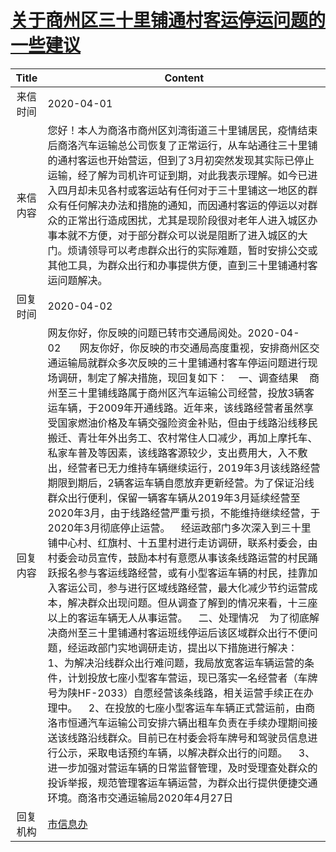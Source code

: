 # <a href="http://www.shangluo.gov.cn/zmhd/ldxxxx.jsp?urltype=leadermail.LeaderMailContentUrl&wbtreeid=1112&leadermailid=5754">关于商州区三十里铺通村客运停运问题的一些建议</a>
| Title |                                                                                                                                                                                                                                                                                                                                                                                                                                                             Content                                                                                                                                                                                                                                                                                                                                                                                                                                                              |
|:-----:|----------------------------------------------------------------------------------------------------------------------------------------------------------------------------------------------------------------------------------------------------------------------------------------------------------------------------------------------------------------------------------------------------------------------------------------------------------------------------------------------------------------------------------------------------------------------------------------------------------------------------------------------------------------------------------------------------------------------------------------------------------------------------------------------------------------------------------------------------------------------------------------------------------------------------------|
| 来信时间  | 2020-04-01                                                                                                                                                                                                                                                                                                                                                                                                                                                                                                                                                                                                                                                                                                                                                                                                                                                                                                                       |
| 来信内容  | 您好！本人为商洛市商州区刘湾街道三十里铺居民，疫情结束后商洛汽车运输总公司恢复了正常运行，从车站通往三十里铺的通村客运也开始营运，但到了3月初突然发现其实际已停止运输，经了解为司机许可证到期，对此我表示理解。如今已进入四月却未见各村或客运站有任何对于三十里铺这一地区的群众有任何解决办法和措施的通知，而因通村客运的停运以对群众的正常出行造成困扰，尤其是现阶段很对老年人进入城区办事本就不方便，对于部分群众可以说是阻断了进入城区的大门。烦请领导可以考虑群众出行的实际难题，暂时安排公交或其他工具，为群众出行和办事提供方便，直到三十里铺通村客运问题解决。                                                                                                                                                                                                                                                                                                                                                                                                                                                                                                                                                                                                                                              |
| 回复时间  | 2020-04-02                                                                                                                                                                                                                                                                                                                                                                                                                                                                                                                                                                                                                                                                                                                                                                                                                                                                                                                       |
| 回复内容  | 网友你好，你反映的问题已转市交通局阅处。2020-04-02       网友你好，你反映的市交通局高度重视，安排商州区交通运输局就群众多次反映的三十里铺通村客车停运问题进行现场调研，制定了解决措施，现回复如下：    一、调查结果    商州至三十里铺线路属于商州区汽车运输公司经营，投放3辆客运车辆，于2009年开通线路。近年来，该线路经营者虽然享受国家燃油价格及车辆交强险资金补贴，但由于线路沿线移民搬迁、青壮年外出务工、农村常住人口减少，再加上摩托车、私家车普及等因素，该线路客源较少，支出费用大，入不敷出，经营者已无力维持车辆继续运行，2019年3月该线路经营期限到期后，2辆客运车辆自愿放弃更新经营。为了保证沿线群众出行便利，保留一辆客车辆从2019年3月延续经营至2020年3月，由于线路经营严重亏损，不能维持继续经营，于2020年3月彻底停止运营。    经运政部门多次深入到三十里铺中心村、红旗村、十五里村进行走访调研，联系村委会，由村委会动员宣传，鼓励本村有意愿从事该条线路运营的村民踊跃报名参与客运线路经营，或有小型客运车辆的村民，挂靠加入客运公司，参与进行区域线路经营，最大化减少节约运营成本，解决群众出现问题。但从调查了解到的情况来看，十三座以上的客运车辆无人从事运营。    二、处理情况    为了彻底解决商州至三十里铺通村客运班线停运后该区域群众出行不便问题，经运政部门实地调研走访，提出以下措施进行解决：     1、为解决沿线群众出行难问题，我局放宽客运车辆运营的条件，计划投放七座小型客车营运，现已落实一名经营者（车牌号为陕HF-2033）自愿经营该条线路，相关运营手续正在办理中。    2、在投放的七座小型客运车车辆正式营运前，由商洛市恒通汽车运输公司安排六辆出租车负责在手续办理期间接送该线路沿线群众。目前已在村委会将车牌号和驾驶员信息进行公示，采取电话预约车辆，以解决群众出行的问题。    3、进一步加强对营运车辆的日常监督管理，及时受理查处群众的投诉举报，规范管理客运车辆运营，为群众出行提供便捷交通环境。商洛市交通运输局2020年4月27日 |
| 回复机构  | <a href="../../categories/agencies/市信息办.md">市信息办</a>                                                                                                                                                                                                                                                                                                                                                                                                                                                                                                                                                                                                                                                                                                                                                                                                                                                                               |